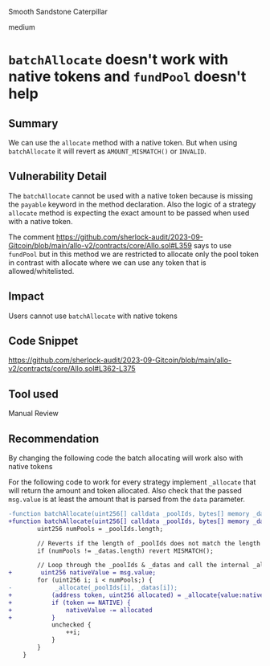 Smooth Sandstone Caterpillar

medium

# `batchAllocate` doesn't work with native tokens and `fundPool` doesn't help
## Summary

We can use the `allocate` method with a native token. But when using `batchAllocate` it will revert as `AMOUNT_MISMATCH()` or `INVALID`. 

## Vulnerability Detail

The `batchAllocate` cannot be used with a native token because is missing the `payable` keyword in the method declaration. Also the logic of a strategy `allocate` method is expecting the exact amount to be passed when used with a native token.

The comment https://github.com/sherlock-audit/2023-09-Gitcoin/blob/main/allo-v2/contracts/core/Allo.sol#L359 says to use `fundPool` but in this method we are restricted to allocate only the pool token in contrast with allocate where we can use any token that is allowed/whitelisted.

## Impact
Users cannot use `batchAllocate` with native tokens

## Code Snippet

https://github.com/sherlock-audit/2023-09-Gitcoin/blob/main/allo-v2/contracts/core/Allo.sol#L362-L375

## Tool used

Manual Review

## Recommendation

By changing the following code the batch allocating will work also with native tokens

For the following code to work for every strategy implement `_allocate` that will return the amount and token allocated. Also check that the passed `msg.value` is at least the amount that is parsed from the `data` parameter.

```diff
-function batchAllocate(uint256[] calldata _poolIds, bytes[] memory _datas) external nonReentrant {
+function batchAllocate(uint256[] calldata _poolIds, bytes[] memory _datas) external payable nonReentrant {    
        uint256 numPools = _poolIds.length;

        // Reverts if the length of _poolIds does not match the length of _datas with 'MISMATCH()' error
        if (numPools != _datas.length) revert MISMATCH();

        // Loop through the _poolIds & _datas and call the internal _allocate() function
+        uint256 nativeValue = msg.value;
        for (uint256 i; i < numPools;) {
-            _allocate(_poolIds[i], _datas[i]);
+           (address token, uint256 allocated) = _allocate{value:nativeValue}(_poolIds[i], _datas[i]);
+           if (token == NATIVE) {
+               nativeValue -= allocated
+           }
            unchecked {
                ++i;
            }
        }
    }

```


